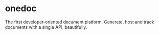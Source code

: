 # onedoc
The first developer-oriented document platform. Generate, host and track documents with a single API, beautifully.

